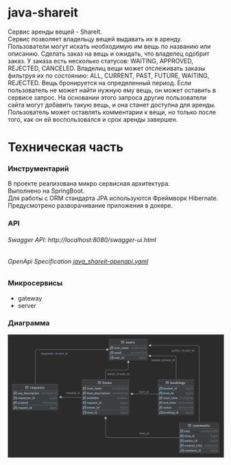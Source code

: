 # java-shareit
Сервис аренды вещей - ShareIt.  
Сервис позволяет владельцу вещей выдавать их в аренду. Пользователи могут искать необходимую им вещь по названию 
или описанию. Сделать заказ на вещь и ожидать, что владелец одобрит заказ. У заказа есть несколько статусов: WAITING, 
APPROVED, REJECTED, CANCELED. Владелиц вещи может отслеживать заказы фильтруя их по состоянию: ALL, CURRENT, PAST, FUTURE, 
WAITING, REJECTED. Вещь бронируется на определенный период. Если пользователь не может найти нужную ему вещь, 
он может оставить в сервисе запрос. На основании этого запроса другие пользователи сайта могут добавить такую вещь,
и она станет доступна для аренды.
Пользователь может оставлять комментарии к вещи, но только после того, как он ей воспользовался и срок аренды завершен.

# Техническая часть

### Инструментарий
В проекте реализована микро сервисная архитектура.  
Выполнено на SpringBoot.  
Для работы с ORM стандарта JPA используются Фреймворк Hibernate.  
Предусмотрено разворачивание приложения в докере.

### API
###### Swagger API: http://localhost:8080/swagger-ui.html
###### OpenApi Specification [java_shareit-openapi.yaml](gateway%2Fsrc%2Fmain%2Fresources%2Fjava_shareit-openapi.yaml)

### Микросервисы
 - gateway
 - server

### Диаграмма
![java-shareit-diagram.png](server%2Fsrc%2Fmain%2Fresources%2Fjava-shareit-diagram.png)